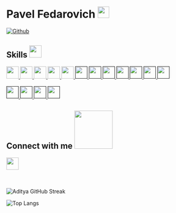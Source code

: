 <h1> Pavel Fedarovich <img src = "https://raw.githubusercontent.com/MartinHeinz/MartinHeinz/master/wave.gif" width = 30px> </h1>
<p align='center'>
</p>


[![Github](https://img.shields.io/github/followers/paulus-f?label=Follow&style=social)](https://github.com/paulus-f)

<h2> Skills <img src = "https://media2.giphy.com/media/QssGEmpkyEOhBCb7e1/giphy.gif?cid=ecf05e47a0n3gi1bfqntqmob8g9aid1oyj2wr3ds3mg700bl&rid=giphy.gif" width = 32px> </h2>
<a href= https://github.com/paulus-f?tab=repositories&q=&type=&language=ruby&sort= > <img width ='32px' src ='https://raw.githubusercontent.com/rahulbanerjee26/githubAboutMeGenerator/main/icons/ruby.svg'> </a>
<a href= https://github.com/paulus-f?tab=repositories&q=&type=&language=javascript&sort= > <img width ='32px' src ='https://raw.githubusercontent.com/rahulbanerjee26/githubAboutMeGenerator/main/icons/rails.svg'> </a>
<a href= https://github.com/paulus-f?tab=repositories&q=&type=&language=reactjs&sort= > <img width ='32px' src ='https://raw.githubusercontent.com/rahulbanerjee26/githubAboutMeGenerator/main/icons/reactjs.svg'> </a>
<a href= https://github.com/paulus-f?tab=repositories&q=&type=&language=javascript&sort= > <img width ='32px' src ='https://raw.githubusercontent.com/rahulbanerjee26/githubAboutMeGenerator/main/icons/javascript.svg'> </a>
<a href= https://github.com/paulus-f?tab=repositories&q=&type=&language=javascript&sort= > <img width ='32px' src ='https://raw.githubusercontent.com/rahulbanerjee26/githubAboutMeGenerator/main/icons/elixir.svg'> </a>
<a href= > <img width ='32px' src ='https://raw.githubusercontent.com/rahulbanerjee26/githubAboutMeGenerator/main/icons/nodejs.svg'>  </a>
<a href= > <img width ='32px' src ='https://raw.githubusercontent.com/rahulbanerjee26/githubAboutMeGenerator/main/icons/graphql.svg'>  </a>
<a href= > <img width ='32px' src ='https://raw.githubusercontent.com/rahulbanerjee26/githubAboutMeGenerator/main/icons/kafka.svg'>  </a>
<a href= > <img width ='32px' src ='https://raw.githubusercontent.com/rahulbanerjee26/githubAboutMeGenerator/main/icons/elasticsearch.svg'>  </a>
<a href= > <img width ='32px' src ='https://raw.githubusercontent.com/rahulbanerjee26/githubAboutMeGenerator/main/icons/redis.svg'>  </a>
<a href= > <img width ='32px' src ='https://raw.githubusercontent.com/rahulbanerjee26/githubAboutMeGenerator/main/icons/jest.svg'>  </a>
<a href= > <img width ='32px' src ='https://raw.githubusercontent.com/rahulbanerjee26/githubAboutMeGenerator/main/icons/mocha.svg'>  </a>
<br>
<br>
<a href= > <img width ='32px' src ='https://raw.githubusercontent.com/rahulbanerjee26/githubAboutMeGenerator/main/icons/aws.svg'>  </a>
<a href= > <img width ='32px' src ='https://raw.githubusercontent.com/rahulbanerjee26/githubAboutMeGenerator/main/icons/google.svg'>  </a>
<a href= > <img width ='32px' src ='https://raw.githubusercontent.com/rahulbanerjee26/githubAboutMeGenerator/main/icons/azure.svg'>  </a>
<a href= > <img width ='32px' src ='https://raw.githubusercontent.com/rahulbanerjee26/githubAboutMeGenerator/main/icons/kubernetes.svg'>  </a>

<h2> Connect with me <img src='https://raw.githubusercontent.com/ShahriarShafin/ShahriarShafin/main/Assets/handshake.gif' width="100px"> </h2>
<a href = 'https://www.linkedin.com/in/pavel-f'> <img width = '32px' align= 'center' src="https://raw.githubusercontent.com/rahulbanerjee26/githubAboutMeGenerator/main/icons/linked-in-alt.svg"/></a> 

<br>
<br>
<br>

![Aditya GitHub Streak](https://github-readme-streak-stats.herokuapp.com/?user=paulus-f&theme=tokyonight)  

![Top Langs](https://github-readme-stats.vercel.app/api/top-langs/?username=paulus-f&theme=tokyonight)
